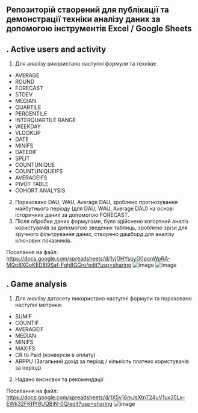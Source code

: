 ## Репозиторій створений для публікації та демонстрації техніки аналізу даних за допомогою інструментів Excel / Google Sheets

## . Active users and activity
1. Для аналізу використано наступні формули та техніки:
- AVERAGE
- ROUND
- FORECAST
- STDEV
- MEDIAN
- QUARTILE
- PERCENTILE
- ІNTERQUARTILE RANGE
- WEEKDAY
- VLOOKUP
- DATE
- MINIFS
- DATEDIF
- SPLIT
- COUNTUNIQUE
- COUNTUNIQUEIFS
- AVERAGEIFS
- PIVOT TABLE
- COHORT ANALYSIS
2. Пораховано DAU, WAU, Average DAU, зроблено прогнозування майбутнього періоду (для DAU, WAU, Average DAU) на основі історичних даних за допомогою FORECAST.
3. Після обробки даних формулами, було здійснено когортний аналіз користувачів за допомогою зведених таблиць, зроблено зрізи для зручного фільтрування даних, створено дашборд для аналізу ключових показників.

  Посилання на файл:
  https://docs.google.com/spreadsheets/d/1yjOHYsoyG0ponWpRA-MQp8XGoKED8l9Saf-Fqh8GGro/edit?usp=sharing
  ![image](https://github.com/user-attachments/assets/2d4cbe1c-7ac9-418e-8d5d-aa22924027a8)
  ![image](https://github.com/user-attachments/assets/c6b3fca4-6d36-4d92-9202-e770b459e36b)

  


## . Game analysis
1. Для аналізу датасету використано наступні формули та пораховано наступні метрики:
- SUMIF
- COUNTIF
- AVERAGEIF
- MEDIAN
- MINIFS
- MAXIFS
- CR to Paid (конверсія в оплату)
- ARPPU (Загальний дохід за період / кількість платних користувачів за період)
2. Надано висновки та рекомендації
  
Посилання на файл:
https://docs.google.com/spreadsheets/d/1X5v16mJsXtnT24uV1ux35Lx-EWk32FKfPf8UQBiN-0Q/edit?usp=sharing
![image](https://github.com/user-attachments/assets/def95d33-3ada-4d6e-b1cc-86b882eaed4c)

